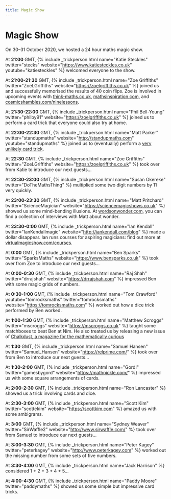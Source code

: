 ```yaml
---
title: Magic Show
---
```


Magic Show
==========

On 30&ndash;31 October 2020, we hosted a 24 hour maths magic show.

At <strong>21:00</strong> GMT, {% include _trickperson.html name="Katie Steckles" twitter="stecks" website="https://www.katiesteckles.co.uk" youtube="katiesteckles" %} welcomed everyone to the show.

At <strong>21:00-21:30</strong> GMT, {% include _trickperson.html name="Zoe Griffiths" twitter="ZoeLGriffiths" website="https://zoelgriffiths.co.uk" %} joined us and successfully memorised the results of 40 coin flips. Zoe is involved in upcoming events with <a href="http://think-maths.co.uk">think-maths.co.uk</a>, <a href="http://mathsinspiration.com">mathsinspiration.com</a>, and <a href="http://cosmicshambles.com/ninelessons">cosmicshambles.com/ninelessons</a>.

At <strong>21:30-22:00</strong> GMT, {% include _trickperson.html name="Phil Bell-Young" twitter="philby91" website="https://zoelgriffiths.co.uk" %} joined us to perform a card trick that everyone could also try at home.

At <strong>22:00-22:30</strong> GMT, {% include _trickperson.html name="Matt Parker" twitter="standupmaths" website="http://standupmaths.com" youtube="standupmaths" %} joined us to (eventually) perform a <a href="https://www.youtube.com/watch?v=BbnbfKbgf5Q">very unlikely card trick</a>.

At <strong>22:30</strong> GMT, {% include _trickperson.html name="Zoe Griffiths" twitter="ZoeLGriffiths" website="https://zoelgriffiths.co.uk" %} took over from Katie to introduce our next guests...

At <strong>22:30-23:00</strong> GMT, {% include _trickperson.html name="Susan Okereke" twitter="DoTheMathsThing" %} multiplied some two digit numbers by 11 very quickly.

At <strong>23:00-23:30</strong> GMT, {% include _trickperson.html name="Matt Pritchard" twitter="ScienceMagician" website="https://sciencemagicshows.co.uk" %} showed us some mind-bending illusions. At <a href="https://www.wordsonwonder.com">wordsonwonder.com</a>, you can find a collection of interviews with Matt about wonder.

At <strong>23:30-0:00</strong> GMT, {% include _trickperson.html name="Ian Kendall" twitter="IanKendallmagic" website="http://iankendall.com/blog" %} made a dollar disappear. Ian runs courses for aspiring magicians: find out more at <a href="http://virtualmagicshow.com/courses">virtualmagicshow.com/courses</a>.

At <strong>0:00</strong> GMT, {% include _trickperson.html name="Ben Sparks" twitter="SparksMaths" website="https://www.bensparks.co.uk" %} took over from Zoe to introduce our next guests...

At <strong>0:00-0:30</strong> GMT, {% include _trickperson.html name="Raj Shah" twitter="drrajshah" website="https://drrajshah.com" %} impressed Ben with some magic grids of numbers.

At <strong>0:30-1:00</strong> GMT, {% include _trickperson.html name="Tom Crawford" youtube="tomrocksmaths" twitter="tomrocksmaths" website="https://tomrocksmaths.com" %} worked out how a dice trick performed by Ben worked.

At <strong>1:00-1:30</strong> GMT, {% include _trickperson.html name="Matthew Scroggs" twitter="mscroggs" website="https://mscroggs.co.uk" %} taught some matchboxes to beat Ben at Nim. He also treated us by releasing a new issue of <a href='https://chalkdustmagazine.com'>Chalkdust, a magazine for the mathematically curious</a>

At <strong>1:30</strong> GMT, {% include _trickperson.html name="Samuel Hansen" twitter="Samuel_Hansen" website="https://relprime.com/" %} took over from Ben to introduce our next guests...

At <strong>1:30-2:00</strong> GMT, {% include _trickperson.html name="Gord!" twitter="gamesbygord" website="https://mathpickle.com/" %} impressed us with some square arrangements of cards.

At <strong>2:00-2:30</strong> GMT, {% include _trickperson.html name="Ron Lancaster" %} showed us a trick involving cards and dice.

At <strong>2:30-3:00</strong> GMT, {% include _trickperson.html name="Scott Kim" twitter="scottekim" website="https://scottkim.com" %} amazed us with some ambigrams.

At <strong>3:00</strong> GMT, {% include _trickperson.html name="Sydney Weaver" twitter="SirWaffle2" website="http://www.sirwaffle.com/" %} took over from Samuel to introduce our next guests...

At <strong>3:00-3:30</strong> GMT, {% include _trickperson.html name="Peter Kagey" twitter="peterkagey" website="http://www.peterkagey.com" %} worked out the missing number from some sets of five numbers.

At <strong>3:30-4:00</strong> GMT, {% include _trickperson.html name="Jack Harrison" %} considered 1 + 2 + 3 + 4 + 5...

At <strong>4:00-4:30</strong> GMT, {% include _trickperson.html name="Paddy Moore" twitter="paddymaths" %} showed us some simple but impressive card tricks.
